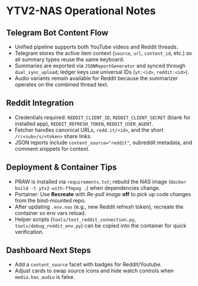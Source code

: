 # YTV2-NAS Operational Notes

## Telegram Bot Content Flow
- Unified pipeline supports both YouTube videos and Reddit threads.
- Telegram stores the active item context (`source`, `url`, `content_id`, etc.) so all summary types reuse the same keyboard.
- Summaries are exported via `JSONReportGenerator` and synced through `dual_sync_upload`; ledger keys use universal IDs (`yt:<id>`, `reddit:<id>`).
- Audio variants remain available for Reddit because the summarizer operates on the combined thread text.

## Reddit Integration
- Credentials required: `REDDIT_CLIENT_ID`, `REDDIT_CLIENT_SECRET` (blank for installed app), `REDDIT_REFRESH_TOKEN`, `REDDIT_USER_AGENT`.
- Fetcher handles canonical URLs, `redd.it/<id>`, and the short `/r/<sub>/s/<token>` share links.
- JSON reports include `content_source="reddit"`, subreddit metadata, and comment snippets for context.

## Deployment & Container Tips
- PRAW is installed via `requirements.txt`; rebuild the NAS image (`docker build -t ytv2-with-ffmpeg .`) when dependencies change.
- Portainer: Use **Recreate** with _Re-pull image_ **off** to pick up code changes from the bind-mounted repo.
- After updating `.env.nas` (e.g., new Reddit refresh token), recreate the container so env vars reload.
- Helper scripts (`tools/test_reddit_connection.py`, `tools/debug_reddit_env.py`) can be copied into the container for quick verification.

## Dashboard Next Steps
- Add a `content_source` facet with badges for Reddit/Youtube.
- Adjust cards to swap source icons and hide watch controls when `media.has_audio` is false.
